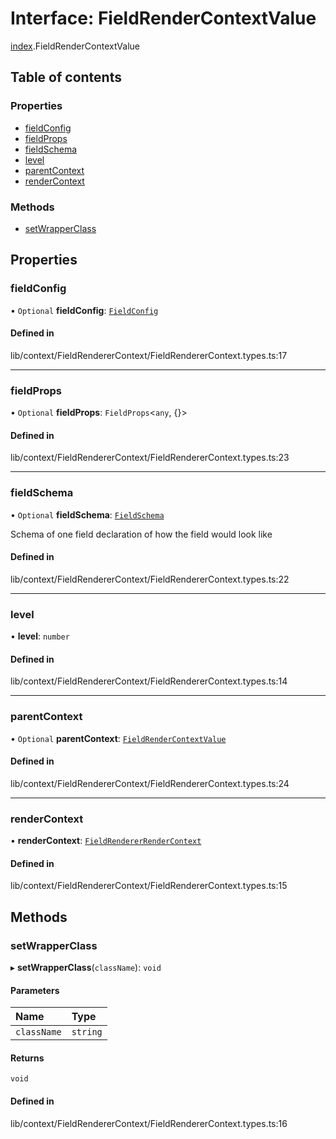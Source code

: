 # Interface: FieldRenderContextValue

[index](../wiki/index).FieldRenderContextValue

## Table of contents

### Properties

- [fieldConfig](../wiki/index.FieldRenderContextValue#fieldconfig)
- [fieldProps](../wiki/index.FieldRenderContextValue#fieldprops)
- [fieldSchema](../wiki/index.FieldRenderContextValue#fieldschema)
- [level](../wiki/index.FieldRenderContextValue#level)
- [parentContext](../wiki/index.FieldRenderContextValue#parentcontext)
- [renderContext](../wiki/index.FieldRenderContextValue#rendercontext)

### Methods

- [setWrapperClass](../wiki/index.FieldRenderContextValue#setwrapperclass)

## Properties

### fieldConfig

• `Optional` **fieldConfig**: [`FieldConfig`](../wiki/index.FieldConfig)

#### Defined in

lib/context/FieldRendererContext/FieldRendererContext.types.ts:17

___

### fieldProps

• `Optional` **fieldProps**: `FieldProps`<`any`, {}\>

#### Defined in

lib/context/FieldRendererContext/FieldRendererContext.types.ts:23

___

### fieldSchema

• `Optional` **fieldSchema**: [`FieldSchema`](../wiki/index.FieldSchema)

Schema of one field
declaration of how the field would look like

#### Defined in

lib/context/FieldRendererContext/FieldRendererContext.types.ts:22

___

### level

• **level**: `number`

#### Defined in

lib/context/FieldRendererContext/FieldRendererContext.types.ts:14

___

### parentContext

• `Optional` **parentContext**: [`FieldRenderContextValue`](../wiki/index.FieldRenderContextValue)

#### Defined in

lib/context/FieldRendererContext/FieldRendererContext.types.ts:24

___

### renderContext

• **renderContext**: [`FieldRendererRenderContext`](../wiki/index.FieldRendererRenderContext)

#### Defined in

lib/context/FieldRendererContext/FieldRendererContext.types.ts:15

## Methods

### setWrapperClass

▸ **setWrapperClass**(`className`): `void`

#### Parameters

| Name | Type |
| :------ | :------ |
| `className` | `string` |

#### Returns

`void`

#### Defined in

lib/context/FieldRendererContext/FieldRendererContext.types.ts:16
